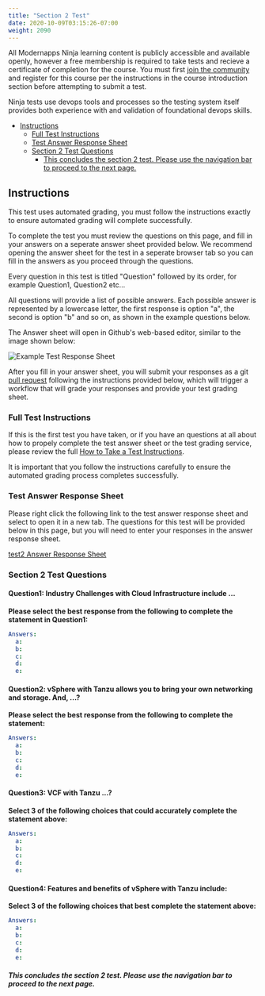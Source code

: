 ```yaml
---
title: "Section 2 Test"
date: 2020-10-09T03:15:26-07:00
weight: 2090
---
```


All Modernapps Ninja learning content is publicly accessible and available openly, however a free membership is required to take tests and recieve a certificate of completion for the course. You must first [join the community](https://modernapps.ninja/about/membership/) and register for this course per the instructions in the course introduction section before attempting to submit a test.

Ninja tests use devops tools and processes so the testing system itself provides both experience with and validation of foundational devops skills. 

- [Instructions](#instructions)
  - [Full Test Instructions](#full-test-instructions)
  - [Test Answer Response Sheet](#test-answer-response-sheet)
  - [Section 2 Test Questions](#section-2-test-questions)
      - [This concludes the section 2 test. Please use the navigation bar to proceed to the next page.](#this-concludes-the-section-2-test-please-use-the-navigation-bar-to-proceed-to-the-next-page)

## Instructions

This test uses automated grading, you must follow the instructions exactly to ensure automated grading will complete successfully. 

To complete the test you must review the questions on this page, and fill in your answers on a seperate answer sheet provided below. We recommend opening the answer sheet for the test in a seperate browser tab so you can fill in the answers as you proceed through the questions. 

Every question in this test is titled "Question" followed by its order, for example Question1, Question2 etc...

All questions will provide a list of possible answers. Each possible answer is represented by a lowercase letter, the first response is option "a", the second is option "b" and so on, as shown in the example questions below. 

The Answer sheet will open in Github's web-based editor, similar to the image shown below:

![Example Test Response Sheet](/vspheretanzu101_vt7301/admin/assets/images/blank_test_screen_example.png)  

After you fill in your answer sheet, you will submit  your responses as a git [pull request](https://docs.github.com/en/github/collaborating-with-issues-and-pull-requests/about-pull-requests) following the instructions provided below, which will trigger a workflow that will grade your responses and provide your test grading sheet. 

### Full Test Instructions

If this is the first test you have taken, or if you have an questions at all about how to propely complete the test answer sheet or the test grading service, please review the full [How to Take a Test Instructions](https://modernapps.ninja/course_repo_template_ct8279/docs/reference/testinstructions/).  

It is important that you follow the instructions carefully to ensure the automated grading process completes successfully.

### Test Answer Response Sheet

Please right click the following link to the test answer response sheet and select to open it in a new tab. The questions for this test will be provided below in this page, but you will need to enter your responses in the answer response sheet. 

[test2 Answer Response Sheet](https://github.com/modernappsninja/vspheretanzu101_vt7301/edit/main/static/admin/userdata/tests/test2.yml)  

### Section 2 Test Questions

#### **Question1:** Industry Challenges with Cloud Infrastructure include ... <!-- omit in toc -->

**Please select the best response from the following to complete the statement in Question1:**

```yml
Answers:
  a: 
  b: 
  c:  
  d:  
  e: 
```

#### **Question2:** vSphere with Tanzu allows you to bring your own networking and storage. And, ...?  <!-- omit in toc -->

**Please select the best response from the following to complete the statement:**

```yml
Answers:
  a: 
  b: 
  c:  
  d:  
  e: 
```

#### **Question3:** VCF with Tanzu ...? <!-- omit in toc -->

**Select 3 of the following choices that could accurately complete the statement above:**

```yml
Answers:
  a: 
  b: 
  c:  
  d:  
  e: 
```

#### **Question4:** Features and benefits of vSphere with Tanzu include: <!-- omit in toc -->

**Select 3 of the following choices that best complete the statement above:**

```yml
Answers:
  a: 
  b: 
  c:  
  d:  
  e: 
```

##### This concludes the section 2 test. Please use the navigation bar to proceed to the next page.
